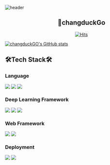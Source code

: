 
![header](https://capsule-render.vercel.app/api?text=changduckGO&type=Cylinder&fontsize=90&color=23D96C&fontColor=FFFFFF&height=400)


<!--
**changduckGO/changduckGO** is a ✨ _special_ ✨ repository because its `README.md` (this file) appears on your GitHub profile.

Here are some ideas to get you started:

- 🔭 I’m currently working on ...
- 🌱 I’m currently learning ...
- 👯 I’m looking to collaborate on ...
- 🤔 I’m looking for help with ...
- 💬 Ask me about ...
- 📫 How to reach me: ...
- 😄 Pronouns: ...
- ⚡ Fun fact: ...
-->
## <center>🌟changduckGo</center>
  <div align=center>
	
  [![Hits](https://hits.seeyoufarm.com/api/count/incr/badge.svg?url=https%3A%2F%2Fgithub.com%2FchangduckGO&count_bg=%2379C83D&title_bg=%23555555&icon=&icon_color=%23E7E7E7&title=hits&edge_flat=false)](https://hits.seeyoufarm.com)
	
  </div>
  
[![changduckGO's GitHub stats](https://github-readme-stats.vercel.app/api?username=changduckGO&&theme=vue)](https://github.com/changduckGO/github-readme-stats)

## 🛠Tech Stack🛠
### Language 
<img src="https://img.shields.io/badge/Python-3766AB?style=flat-square&logo=Python&logoColor=white"/> <img src="https://img.shields.io/badge/R-276DC3?style=flat-square&logo=R&logoColor=white"/> <img src="https://img.shields.io/badge/JavaScript-F7DF1E?style=flat-square&logo=JavaScript&logoColor=black"/>

### Deep Learning Framework
<img src="https://img.shields.io/badge/PyTorch Lightning-792EE5?style=flat-square&logo=PyTorch Lightning&logoColor=white"/> <img src="https://img.shields.io/badge/PyTorch-EE4C2C?style=flat-square&logo=PyTorch&logoColor=white"/> <img src="https://img.shields.io/badge/TensorFlow-FF6F00?style=flat-square&logo=TensorFlow&logoColor=white"/>

### Web Framework
<img src="https://img.shields.io/badge/FastAPI-009688?style=flat-square&logo=FastAPI&logoColor=white"/> <img src="https://img.shields.io/badge/Flask-000000?style=flat-square&logo=Flask&logoColor=white"/>

### Deployment
<img src="https://img.shields.io/badge/Amazon AWS-232F3E?style=flat-square&logo=Amazon AWS&logoColor=white"/> <img src="https://img.shields.io/badge/Docker-2496ED?style=flat-square&logo=Docker&logoColor=white"/>

